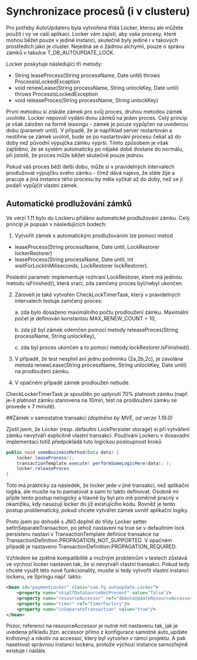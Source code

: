 # Synchronizace procesů (i v clusteru)

Pro potřeby AutoUpdateru byla vytvořena třída Locker, kterou ale můžete použít i vy ve vaší aplikaci. Locker vám zajistí, 
aby vaše procesy, které mohou běžet pouze v jediné instanci, skutečně byly jediné i v takových prostředích jako je cluster. 
Nejedná se o žádnou alchymii, pouze o správu zámků v tabulce T_DB_AUTOUPDATE_LOCK.

Locker poskytuje následující tři metody:

* String leaseProcess(String processName, Date until) throws ProcessIsLockedException
* void renewLease(String processName, String unlockKey, Date until) throws ProcessIsLockedException
* void releaseProces(String processName, String unlockKey)

První metodou si získáte zámek pro svůj proces, druhou metodou zámek uvolníte. Locker nepovolí vydání dvou zámků na jeden 
proces. Celý princip je však založen na formě leasingu - zámek je pouze vypůjčen na uvedenou dobu (parametr until). V případě, 
že je například server restartován a nestihne se zámek uvolnit, bude se po nastartování procesu čekat až do doby než původní 
výpujčka zámku vyprší. Tímto způsobem je však zajištěno, že se systém automaticky po nějaké době dostane do normálu, při 
jistotě, že proces může běžet skutečně pouze jednou.

Pokud váš proces běží delší dobu, může si v pravidelných intervalech prodlužovat výpujčku svého zámku - čímž dává najevo, 
že stále žije a pracuje a jiná instance tého procesu by měla vyčkat až do doby, než se jí podaří vypůjčit vlastní zámek.

## Automatické prodlužování zámků

Ve verzi 1.11 bylo do Lockeru přidáno automatické prodlužování zámku. Celý princip je popsán v následujících bodech:

1. Vytvořit zámek s automatickým prodlužováním lze pomocí metod

* leaseProcess(String processName, Date until, LockRestorer lockerRestorer)
* leaseProcess(String processName, Date until, int waitForLockInMiliseconds, LockRestorer lockRestorer).

Poslední parametr implementuje rozhraní LockRestorer, které má jedinou metodu isFinished(), která vrací, zda zamčený proces byl/nebyl ukončen.

2. Zároveň je také vytvořen CheckLockTimerTask, který v pravidelných intervalech testuje zamčený proces:

    a. zda bylo dosaženo maximálního počtu prodloužení zámku. Maximální počet je definován konstantou MAX_RENEW_COUNT = 10,

    b. zda již byl zámek odemčen pomocí metody releaseProces(String processName, String unlockKey),

    c. zda byl proces ukončen a to pomocí metody lockRestorer.isFinished().

3. V případě, že test nesplnil ani jednu podmínku (2a,2b,2c), je zavolána metoda renewLease(String processName, String unlockKey, Date until) na prodloužení zámku.

4. V opačném případě zámek prodloužen nebude.

CheckLockerTimerTask je spouštěn po uplynutí 70% platnosti zámku (např. je-li platnost zámku stanovena na 10min, test na 
prodloužení zámku se provede v 7 minutě).

##Zámek v samostatné transakci
*(doplněno by MVE, od verze 1.19.0)*

Zjistil jsem, že Locker (resp. defaultní LockPersister storage) si při vytváření zámku nevytváří explicitně vlastní transakci. 
Používání Lockeru v dosavadní implementaci totiž předpokládá tuto logickou posloupnost kroků

``` java
public void someBusinessMethod(Data data) { 
    locker.leaseProcess(); 
    transactionTemplate.execute( performSomeLogicHere(data); ); 
    locker.releaseProces
}
```
   
Toto má prakticky za následek, že locker jede v jiné transakci, než aplikační logika, ale musíte na to pamatovat a sami 
to takto definovat. Osobně mi přijde tento postup nelogický a hlavně by byl pro mě poměrně pracný v okamžiku, kdy nasazuji 
locker do již existujícího kódu. Rovněž je tento postup problematický, pokud chcete vytvářet zámek uvnitř aplikační logiky.

Proto jsem po dohodě s JNO doplnil do třídy Locker setter setInSeparateTransaction, po jehož nastavení na true se v defaultním 
lock persisteru nastaví v TransactionTemplate definice transakce na TransactionDefinition.PROPAGATION_NOT_SUPPORTED. 
V opačném případě je nastaveno TransactionDefinition.PROPAGATION_REQUIRED.

Vzhledem ke zpětné kompatibilitě a možným problémům v testech zůstává ve výchozí locker nastaven tak, že si nevytváří 
vlastní transakci. Pokud tedy chcete využít této nové funkcionality, musíte si tedy vytvořit vlastní instanci lockeru, 
ve Springu např. takto:

``` xml
<bean id="paymentLocker" class="com.fg.autoupdate.Locker">    
    <property name="skipIfDataSourceNotPresent" value="false"/>    
    <property name="resourceAccessor" ref="dbAutoUpdateResourceAccessor"/>    
    <property name="timer" ref="timerFactory"/>    
    <property name="inSeparateTransaction" value="true"/> 
</bean>
```

Pozor, referenci na resourceAccessor je nutné mít nastavenu tak, jak je uvedena příkladu (tzn. accessor přímo z konfigurace 
samotné auto_update knihovny) a nikoliv na accessor, který byl vytvořen v rámci projektu. A pak nasetovat správnou instanci 
lockeru, protože výchozí instance samozřejmě existuje i nadále.
